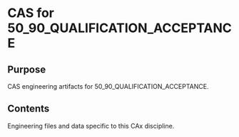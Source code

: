 # CAS for 50_90_QUALIFICATION_ACCEPTANCE

## Purpose
CAS engineering artifacts for 50_90_QUALIFICATION_ACCEPTANCE.

## Contents
Engineering files and data specific to this CAx discipline.

